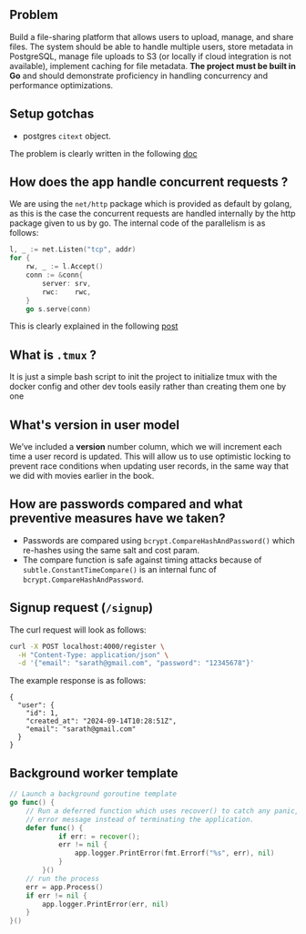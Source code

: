 ## Problem

Build a file-sharing platform that allows users to upload, manage, and share
files. The system should be able to handle multiple users, store metadata in
PostgreSQL, manage file uploads to S3 (or locally if cloud integration is not
available), implement caching for file metadata. **The project must be built in
Go** and should demonstrate proficiency in handling concurrency and performance
optimizations.

## Setup gotchas

- postgres `citext` object.

The problem is clearly written in the following
[doc](https://drive.google.com/file/d/1zeOOxV8rMPXlVkRl236omBBQW_f1EW9g/view)

## How does the app handle concurrent requests ?

We are using the `net/http` package which is provided as default by golang, as
this is the case the concurrent requests are handled internally by the http
package given to us by go. The internal code of the parallelism is as follows:

```go
l, _ := net.Listen("tcp", addr)
for {
    rw, _ := l.Accept()
    conn := &conn{
        server: srv,
        rwc:    rwc,
    }
    go s.serve(conn)
```

This is clearly explained in the following
[post](https://stackoverflow.com/questions/40610398/golang-concurrent-http-request-handling)

## What is `.tmux` ?

It is just a simple bash script to init the project to initialize tmux with the
docker config and other dev tools easily rather than creating them one by one

## What's **version** in user model

We’ve included a **version** number column, which we will increment each time a
user record is updated. This will allow us to use optimistic locking to prevent
race conditions when updating user records, in the same way that we did with
movies earlier in the book.

## How are passwords compared and what preventive measures have we taken?

- Passwords are compared using `bcrypt.CompareHashAndPassword()` which re-hashes
  using the same salt and cost param.
- The compare function is safe against timing attacks because of
  `subtle.ConstantTimeCompare()` is an internal func of
  `bcrypt.CompareHashAndPassword`.

## Signup request (`/signup`)

The curl request will look as follows:

```bash
curl -X POST localhost:4000/register \
  -H "Content-Type: application/json" \
  -d '{"email": "sarath@gmail.com", "password": "12345678"}'
```

The example response is as follows:

```
{
  "user": {
    "id": 1,
    "created_at": "2024-09-14T10:28:51Z",
    "email": "sarath@gmail.com"
  }
}
```

## Background worker template

```go
// Launch a background goroutine template
go func() {
    // Run a deferred function which uses recover() to catch any panic, and log an
    // error message instead of terminating the application.
    defer func() {
            if err: = recover();
            err != nil {
                app.logger.PrintError(fmt.Errorf("%s", err), nil)
            }
        }()
    // run the process
    err = app.Process()
    if err != nil {
        app.logger.PrintError(err, nil)
    }
}()
```
